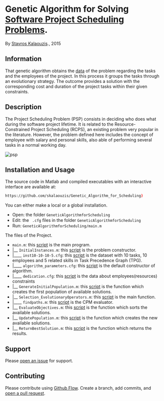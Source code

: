 # Genetic Algorithm for Solving [Software Project Scheduling Problems](http://tracer.lcc.uma.es/problems/psp/index.html).

By [Stavros Kalaouzis](https://github.com/skalaouzis)., 2015

## Information

That genetic algorithm obtains the [data](http://tracer.lcc.uma.es/problems/psp/generator.html) of the problem regarding the tasks and the employees of the project. In this process it groups the tasks through an evolutionary strategy. The outcome provides a solution with the corresponding cost and duration of the project tasks within their given constraints.

## Description 	

The Project Scheduling Problem (PSP) consists in deciding who does what during the software project lifetime. It is related to the Resource-Constrained Project Scheduling (RCPS), an existing problem very popular in the literature. However, the problem defined here includes the concept of employee with salary and personal skills, also able of performing several tasks in a normal working day.

![psp](http://tracer.lcc.uma.es/problems/psp/ingsw-instance.gif )

## Installation and Usage

The source code in Matlab and compiled executables with an interactive interface are available at: 
```sh
https://github.com/skalaouzis/Genetic_Algorithm_for_Scheduling)
```
You can either make a local or a global installation. 

* Open: the folder ``GeneticAlgorithmforScheduling`` 
* Edit: the `` .cfg`` ﬁles in the folder ``GeneticAlgorithmforScheduling`` 
* Run: ``GeneticAlgorithmforScheduling/main.m``

The files of the Project.

* ``main.m``:  this [script](https://github.com/skalaouzis/Genetic_Algorithm_for_Scheduling/blob/master/main.m) is	the main program.
* |__ ``InitialInstances.m``:  this [script](https://github.com/skalaouzis/Genetic_Algorithm_for_Scheduling/blob/master/InitialInstances.m) is the problem constructor.
* |____ ``inst10-10-10-5.cfg``:  this  [script](https://github.com/skalaouzis/Genetic_Algorithm_for_Scheduling/blob/master/inst10-10-10-5.cfg) is the dataset with 10 tasks, 10 employees and 5 related skills in Task Precedence Graph (TPG).
* |____ ``algorithm_parameters.cfg``:  this  [script](https://github.com/skalaouzis/Genetic_Algorithm_for_Scheduling/blob/master/algorithm_parameters.cfg) is the default constructor of algorithm.	
* |____ ``dedication.cfg``:  this [script](https://github.com/skalaouzis/Genetic_Algorithm_for_Scheduling/blob/master/dedication.cfg) is the data about employees(resources) constraints
* |__ ``GenerateInitialPopulation.m``:  this  [script](https://github.com/skalaouzis/Genetic_Algorithm_for_Scheduling/blob/master/GenerateInitialPopulation.m) is the	function which creates the first population of available solutions.
* |__ ``Selection_EvolutionaryOperators.m``:  this [script](https://github.com/skalaouzis/Genetic_Algorithm_for_Scheduling/blob/master/Selection_EvolutionaryOperators.m) is the	main function.
* |____ ``findpaths.m``:  this [script](https://github.com/skalaouzis/Genetic_Algorithm_for_Scheduling/blob/master/findpaths.m) is the CPM evaluator.	
* |__ ``EvaluateObjectives.m``:  this [script](https://github.com/skalaouzis/Genetic_Algorithm_for_Scheduling/blob/master/EvaluateObjectives.m) is the	function which sorts the  available solutions.
* |__ ``UpdatePopulation.m``:  this [script](https://github.com/skalaouzis/Genetic_Algorithm_for_Scheduling/blob/master/UpdatePopulation.m) is the	function which creates the new available solutions.
* |__ ``ReturnBestSolution.m``:  this [script](https://github.com/skalaouzis/Genetic_Algorithm_for_Scheduling/blob/master/ReturnBestSolution.m) is the	function which returns the results.



## Support

Please [open an issue](https://github.com/fraction/readme-boilerplate/issues/new) for support.

## Contributing

Please contribute using [Github Flow](https://guides.github.com/introduction/flow/). Create a branch, add commits, and [open a pull request](https://github.com/fraction/readme-boilerplate/compare/).


